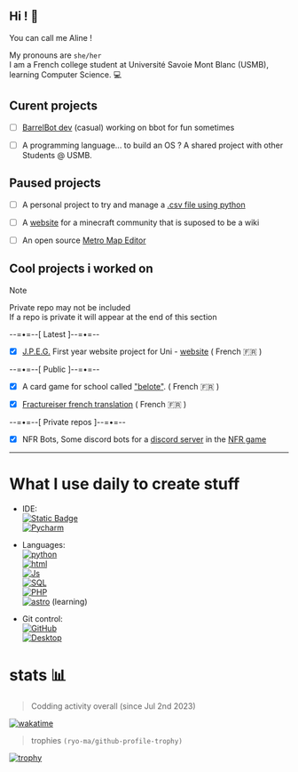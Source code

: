 ## Hi ! 👋
You can call me Aline !   

My pronouns are `she/her`   
I am a French college student at Université Savoie Mont Blanc (USMB), learning Computer Science. 💻 

## Curent projects
- [ ] [BarrelBot dev](https://github.com/TheWarior73/Barrel-Bot) (casual) working on bbot for fun sometimes
- [ ] A programming language... to build an OS ? A shared project with other Students @ USMB.


## Paused projects
- [ ] A personal project to try and manage a [.csv file using python](https://github.com/TheWarior73/Simple-csv-file-Manipulator)
- [ ] A [website](https://github.com/TheWarior73/Aedivos-wiki) for a minecraft community that is suposed to be a wiki
- [ ] An open source [Metro Map Editor](https://github.com/TheWarior73/Train_Map_Editor) 


## Cool projects i worked on
> [!NOTE]
> Private repo may not be included\
> If a repo is private it will appear at the end of this section

--=•=--[ Latest ]--=•=--

- [x] [J.P.E.G.](https://github.com/synnfall/JPEG) First year website project for Uni - [website](https://jpeg.cmi-info.fr) ( French 🇫🇷 )

--=•=--[ Public ]--=•=--

- [x] A card game for school called ["belote"](https://github.com/TheWarior73/Belote-TNSI--2023-2024). ( French 🇫🇷 )

- [x] [Fractureiser french translation](https://github.com/TheWarior73/fractureiser/blob/main/lang/fr-FR/README.md)  ( French 🇫🇷 )

--=•=--[ Private repos ]--=•=--
- [x] NFR Bots, Some discord bots for a [discord server](https://discord.gg/BFA8GTvsuN) in the [NFR game](https://github.com/North-Foxbridge-Railways)

---

# What I use daily to create stuff
- IDE: \
[![Static Badge](https://img.shields.io/badge/VS-Codium%20-%20black?style=flat-square&logo=vscodium&logoColor=blue&labelColor=yellow)](https://code.visualstudio.com/)\
[![Pycharm](https://img.shields.io/badge/Pycharm%20-%20JetBrains%20-%20black?style=flat-square&logo=pycharm&logoColor=yellow&labelColor=teal)](https://www.jetbrains.com/fr-fr/pycharm/)

- Languages: \
[![python](https://img.shields.io/badge/Python-black?style=flat-square&logo=python)](https://python.org)\
[![html](https://img.shields.io/badge/HTML-black?style=flat-square&logo=html5)](https://developer.mozilla.org/fr/docs/Web/HTML) \
[![Js](https://img.shields.io/badge/Javascript-black?style=flat-square&logo=javascript)](https://developer.mozilla.org/fr/docs/Web/JavaScript)\
[![SQL](https://img.shields.io/badge/SQL-black?style=flat-square&logo=mysql)]()\
[![PHP](https://img.shields.io/badge/PHP-black?style=flat-square&logo=php)]()\
[![astro](https://img.shields.io/badge/Astro-black?style=flat-square&logo=astro&logoColor=fff)](https://astro.build/) (learning)

- Git control: \
[![GitHub](https://img.shields.io/badge/GitHub-black?style=flat-square&logo=github)](https://github.com/)\
[![Desktop](https://img.shields.io/badge/Github-Desktop%20-%20black?style=flat-square&logo=github&logoColor=white&labelColor=purple)](https://desktop.github.com/)

# stats 📊

> Codding activity overall (since Jul 2nd 2023)

[![wakatime](https://wakatime.com/badge/user/09a28213-6155-4ade-bbb8-ca2fd0d0ef47.svg)](https://wakatime.com/@09a28213-6155-4ade-bbb8-ca2fd0d0ef47)

> trophies ``(ryo-ma/github-profile-trophy)``

[![trophy](https://github-profile-trophy.vercel.app/?username=TheWarior73&theme=onedark&column=6&no-frame=true)](https://github.com/ryo-ma/github-profile-trophy)
